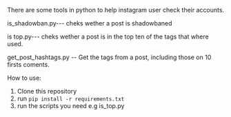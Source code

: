 There are some tools in python to help instagram user check their accounts.

is_shadowban.py--- cheks wether a post is shadowbaned

is top.py--- cheks wether a post is in the top ten of the tags that where used.

get_post_hashtags.py -- Get the tags from a post, including those on 10 firsts coments.

How to use:

1. Clone this repository 
2. run ` pip install -r requirements.txt `
3. run the scripts you need 
   e.g
   is_top.py 
